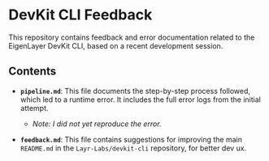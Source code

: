 # DevKit CLI Feedback

This repository contains feedback and error documentation related to the EigenLayer DevKit CLI, based on a recent development session.

## Contents

*   **`pipeline.md`**: This file documents the step-by-step process followed, which led to a runtime error. It includes the full error logs from the initial attempt.
    *   *Note: I did not yet reproduce the error.*

*   **`feedback.md`**: This file contains suggestions for improving the main `README.md` in the `Layr-Labs/devkit-cli` repository, for better dev ux.
